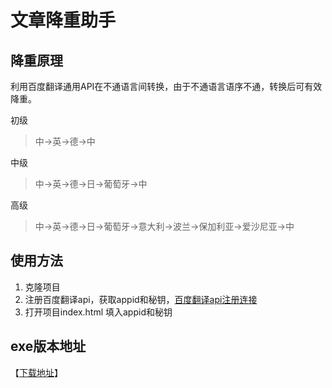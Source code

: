 # 文章降重助手

## 降重原理

利用百度翻译通用API在不通语言间转换，由于不通语言语序不通，转换后可有效降重。

初级
> 中->英->德->中

中级
> 中->英->德->日->葡萄牙->中

高级
>中->英->德->日->葡萄牙->意大利->波兰->保加利亚->爱沙尼亚->中


## 使用方法
1. 克隆项目
2. 注册百度翻译api，获取appid和秘钥，[百度翻译api注册连接](https://api.fanyi.baidu.com/api/trans/product/apichoose)
3. 打开项目index.html 填入appid和秘钥

## exe版本地址

【[下载地址](https://gitee.com/rbozo/de-repeat/releases)】
